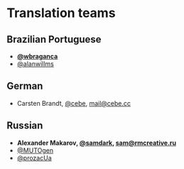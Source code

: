 Translation teams
=================

Brazilian Portuguese
--------------------

- **[@wbraganca](https://github.com/wbraganca)**
- [@alanwillms](https://github.com/alanwillms)

German
------

- Carsten Brandt, [@cebe](https://github.com/cebe), mail@cebe.cc
 
Russian
-------

- **Alexander Makarov, [@samdark](https://github.com/samdark), sam@rmcreative.ru**
- [@MUTOgen](https://github.com/MUTOgen)
- [@prozacUa](https://github.com/prozacUa)
